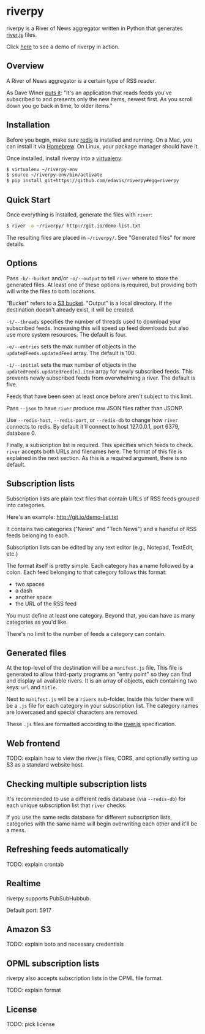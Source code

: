 # riverpy

riverpy is a River of News aggregator written in Python that generates
[river.js][] files.

Click [here][riverpy-demo] to see a demo of riverpy in action.

[river.js]: <http://riverjs.org/>

## Overview

A River of News aggregator is a certain type of RSS reader.

As Dave Winer [puts it][quote]: "It's an application that reads feeds
you've subscribed to and presents only the new items, newest first. As
you scroll down you go back in time, to older items."

[quote]: <http://river2.newsriver.org/#whatIsARiverOfNewsStyleAggregator>
[riverpy-demo]: <http://riverpy-demo.s3.amazonaws.com/index.html>

## Installation

Before you begin, make sure [redis][] is installed and running. On a
Mac, you can install it via [Homebrew][]. On Linux, your package
manager should have it.

Once installed, install riverpy into a [virtualenv][]:

```bash
$ virtualenv ~/riverpy-env
$ source ~/riverpy-env/bin/activate
$ pip install git+https://github.com/edavis/riverpy#egg=riverpy
```

[redis]: <http://redis.io/>
[Homebrew]: <http://brew.sh/>
[virtualenv]: <http://www.virtualenv.org/en/latest/>

## Quick Start

Once everything is installed, generate the files with `river`:

```bash
$ river -o ~/riverpy/ http://git.io/demo-list.txt
```

The resulting files are placed in `~/riverpy/`. See "Generated files"
for more details.

## Options

Pass `-b/--bucket` and/or `-o/--output` to tell `river` where to store
the generated files. At least one of these options is required, but
providing both will write the files to both locations.

"Bucket" refers to a [S3 bucket][S3]. "Output" is a local
directory. If the destination doesn't already exist, it will be
created.

[S3]: <http://docs.aws.amazon.com/AmazonS3/latest/dev/UsingBucket.html>

`-t/--threads` specifies the number of threads used to download your
subscribed feeds. Increasing this will speed up feed downloads but
also use more system resources. The default is four.

`-e/--entries` sets the max number of objects in the
`updatedFeeds.updatedFeed` array. The default is 100.

`-i/--initial` sets the max number of objects in the
`updatedFeeds.updatedFeed[n].item` array for newly subscribed
feeds. This prevents newly subscribed feeds from overwhelming a
river. The default is five.

Feeds that have been seen at least once before aren't subject to this
limit.

Pass `--json` to have `river` produce raw JSON files rather than JSONP.

Use `--redis-host`, `--redis-port`, or `--redis-db` to change how
`river` connects to redis. By default it'll connect to host 127.0.0.1,
port 6379, database 0.

Finally, a subscription list is required. This specifies which feeds
to check. `river` accepts both URLs and filenames here. The format of
this file is explained in the next section. As this is a required
argument, there is no default.

## Subscription lists

Subscription lists are plain text files that contain URLs of RSS feeds
grouped into categories.

Here's an example: http://git.io/demo-list.txt

It contains two categories ("News" and "Tech News") and a handful of
RSS feeds belonging to each.

Subscription lists can be edited by any text editor (e.g., Notepad,
TextEdit, etc.)

The format itself is pretty simple. Each category has a name followed
by a colon. Each feed belonging to that category follows this format:

- two spaces
- a dash
- another space
- the URL of the RSS feed

You must define at least one category. Beyond that, you can have as
many categories as you'd like.

There's no limit to the number of feeds a category can contain.

## Generated files

At the top-level of the destination will be a `manifest.js` file. This
file is generated to allow third-party programs an "entry point" so
they can find and display all available rivers. It is an array of
objects, each containing two keys: `url` and `title`.

Next to `manifest.js` will be a `rivers` sub-folder. Inside this
folder there will be a `.js` file for each category in your
subscription list. The category names are lowercased and special
characters are removed.

These `.js` files are formatted according to the [river.js][]
specification.

[JSON]: <http://en.wikipedia.org/wiki/JSON>
[JSON]: <http://en.wikipedia.org/wiki/JSONP>

## Web frontend

TODO: explain how to view the river.js files, CORS, and optionally
setting up S3 as a standard website host.

## Checking multiple subscription lists

It's recommended to use a different redis database (via `--redis-db`) for
each unique subscription list that `river` checks.

If you use the same redis database for different subscription lists,
categories with the same name will begin overwriting each other and
it'll be a mess.

## Refreshing feeds automatically

TODO: explain crontab

## Realtime

riverpy supports PubSubHubbub.

Default port: 5917

## Amazon S3

TODO: explain boto and necessary credentials

## OPML subscription lists

riverpy also accepts subscription lists in the OPML file format.

TODO: explain format

## License

TODO: pick license
